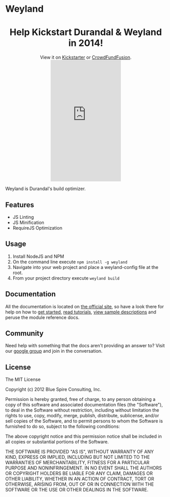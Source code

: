 # Weyland

<h1 style="text-align: center">Help Kickstart Durandal & Weyland in 2014!</h1>
<div style="text-align: center">
View it on <a href="http://www.kickstarter.com/projects/eisenbergeffect/durandal-2014">Kickstarter</a> or <a href="http://www.crowdfundfusion.com">CrowdFundFusion</a>.
</div>

<div style="text-align: center">
<iframe frameborder="0" height="380" scrolling="no" src="http://www.kickstarter.com/projects/eisenbergeffect/durandal-2014/widget/card.html" width="220"></iframe>
</div>

Weyland is Durandal's build optimizer.

## Features

* JS Linting
* JS Minification
* RequireJS Optimization

## Usage

1. Install NodeJS and NPM
2. On the command line execute `npm install -g weyland`
3. Navigate into your web project and place a weyland-config file at the root.
4. From your project directory execute `weyland build`

## Documentation

All the documentation is located on [the official site](http://durandaljs.com/), so have a look there for help on how to [get started](http://durandaljs.com/pages/get-started/), [read tutorials](http://durandaljs.com/pages/docs/), [view sample descriptions](http://durandaljs.com/documentation/Understanding-the-Samples/) and peruse the module reference docs.

## Community

Need help with something that the docs aren't providing an answer to? 
Visit our [google group](https://groups.google.com/forum/?fromgroups#!forum/durandaljs) and join in the conversation.

## License

The MIT License

Copyright (c) 2012 Blue Spire Consulting, Inc.

Permission is hereby granted, free of charge, to any person obtaining a copy
of this software and associated documentation files (the "Software"), to deal
in the Software without restriction, including without limitation the rights
to use, copy, modify, merge, publish, distribute, sublicense, and/or sell
copies of the Software, and to permit persons to whom the Software is
furnished to do so, subject to the following conditions:

The above copyright notice and this permission notice shall be included in
all copies or substantial portions of the Software.

THE SOFTWARE IS PROVIDED "AS IS", WITHOUT WARRANTY OF ANY KIND, EXPRESS OR
IMPLIED, INCLUDING BUT NOT LIMITED TO THE WARRANTIES OF MERCHANTABILITY,
FITNESS FOR A PARTICULAR PURPOSE AND NONINFRINGEMENT. IN NO EVENT SHALL THE
AUTHORS OR COPYRIGHT HOLDERS BE LIABLE FOR ANY CLAIM, DAMAGES OR OTHER
LIABILITY, WHETHER IN AN ACTION OF CONTRACT, TORT OR OTHERWISE, ARISING FROM,
OUT OF OR IN CONNECTION WITH THE SOFTWARE OR THE USE OR OTHER DEALINGS IN
THE SOFTWARE.
